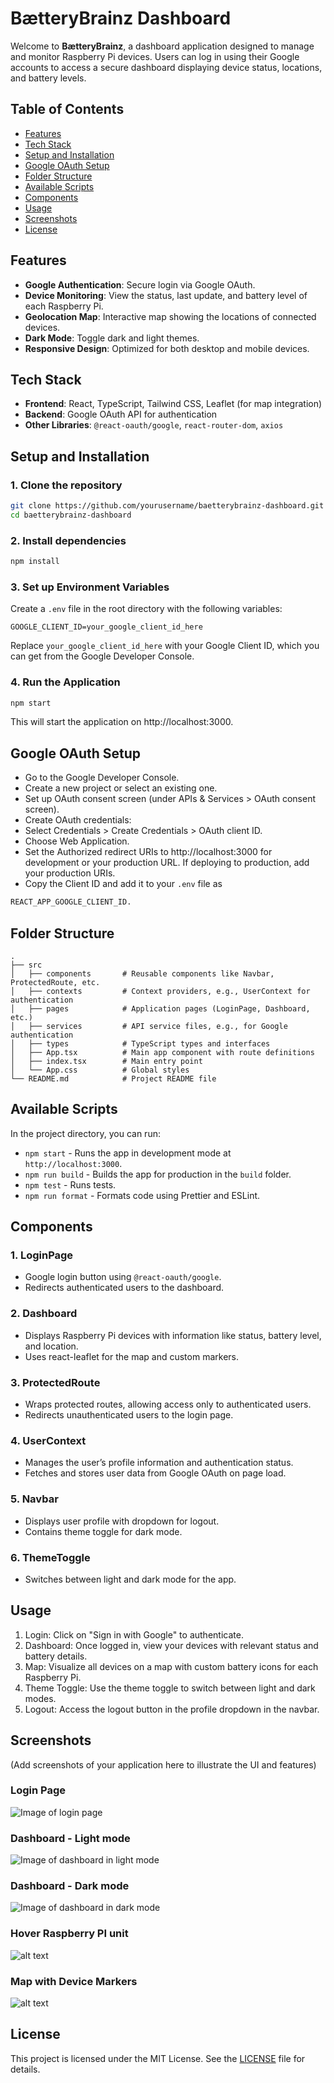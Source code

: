 # BætteryBrainz Dashboard

Welcome to **BætteryBrainz**, a dashboard application designed to manage and monitor Raspberry Pi devices. Users can log in using their Google accounts to access a secure dashboard displaying device status, locations, and battery levels.

## Table of Contents
- [Features](#features)
- [Tech Stack](#tech-stack)
- [Setup and Installation](#setup-and-installation)
- [Google OAuth Setup](#google-oauth-setup)
- [Folder Structure](#folder-structure)
- [Available Scripts](#available-scripts)
- [Components](#components)
- [Usage](#usage)
- [Screenshots](#screenshots)
- [License](#license)

## Features

- **Google Authentication**: Secure login via Google OAuth.
- **Device Monitoring**: View the status, last update, and battery level of each Raspberry Pi.
- **Geolocation Map**: Interactive map showing the locations of connected devices.
- **Dark Mode**: Toggle dark and light themes.
- **Responsive Design**: Optimized for both desktop and mobile devices.

## Tech Stack

- **Frontend**: React, TypeScript, Tailwind CSS, Leaflet (for map integration)
- **Backend**: Google OAuth API for authentication
- **Other Libraries**: `@react-oauth/google`, `react-router-dom`, `axios`

## Setup and Installation

### 1. Clone the repository

```bash
git clone https://github.com/yourusername/baetterybrainz-dashboard.git
cd baetterybrainz-dashboard
```

### 2. Install dependencies
```bash
npm install
```

### 3. Set up Environment Variables
Create a `.env` file in the root directory with the following variables:

```plaintext
GOOGLE_CLIENT_ID=your_google_client_id_here
```

Replace `your_google_client_id_here` with your Google Client ID, which you can get from the Google Developer Console.

### 4. Run the Application
```bash
npm start
```

This will start the application on http://localhost:3000.

## Google OAuth Setup
- Go to the Google Developer Console.
- Create a new project or select an existing one.
- Set up OAuth consent screen (under APIs & Services > OAuth consent screen).
- Create OAuth credentials:
- Select Credentials > Create Credentials > OAuth client ID.
- Choose Web Application.
- Set the Authorized redirect URIs to http://localhost:3000 for development or your production URL. If deploying to production, add your production URIs.
- Copy the Client ID and add it to your `.env` file as 
```bash
REACT_APP_GOOGLE_CLIENT_ID.
```

## Folder Structure
```plaintext
.
├── src
│   ├── components       # Reusable components like Navbar, ProtectedRoute, etc.
│   ├── contexts         # Context providers, e.g., UserContext for authentication
│   ├── pages            # Application pages (LoginPage, Dashboard, etc.)
│   ├── services         # API service files, e.g., for Google authentication
│   ├── types            # TypeScript types and interfaces
│   ├── App.tsx          # Main app component with route definitions
│   ├── index.tsx        # Main entry point
│   └── App.css          # Global styles
└── README.md            # Project README file
```

## Available Scripts
In the project directory, you can run:

- `npm start` - Runs the app in development mode at `http://localhost:3000`.
- `npm run build` - Builds the app for production in the `build` folder.
- `npm test` - Runs tests.
- `npm run format` - Formats code using Prettier and ESLint.

## Components
### 1. LoginPage
- Google login button using `@react-oauth/google`.
- Redirects authenticated users to the dashboard.
### 2. Dashboard
- Displays Raspberry Pi devices with information like status, battery level, and location.
- Uses react-leaflet for the map and custom markers.
### 3. ProtectedRoute
- Wraps protected routes, allowing access only to authenticated users.
- Redirects unauthenticated users to the login page.
### 4. UserContext
- Manages the user’s profile information and authentication status.
- Fetches and stores user data from Google OAuth on page load.
### 5. Navbar
- Displays user profile with dropdown for logout.
- Contains theme toggle for dark mode.
### 6. ThemeToggle
-  Switches between light and dark mode for the app.

## Usage
1. Login: Click on "Sign in with Google" to authenticate.
2. Dashboard: Once logged in, view your devices with relevant status and battery details.
3. Map: Visualize all devices on a map with custom battery icons for each Raspberry Pi.
4. Theme Toggle: Use the theme toggle to switch between light and dark modes.
5. Logout: Access the logout button in the profile dropdown in the navbar.
## Screenshots
(Add screenshots of your application here to illustrate the UI and features)

### Login Page
![Image of login page](image.png)

### Dashboard - Light mode
![Image of dashboard in light mode](image-1.png)

### Dashboard - Dark mode
![Image of dashboard in dark mode](image-2.png)

### Hover Raspberry PI unit
![alt text](image-3.png)

### Map with Device Markers
![alt text](image-4.png)

## License
This project is licensed under the MIT License. See the [LICENSE](LICENSE) file for details.